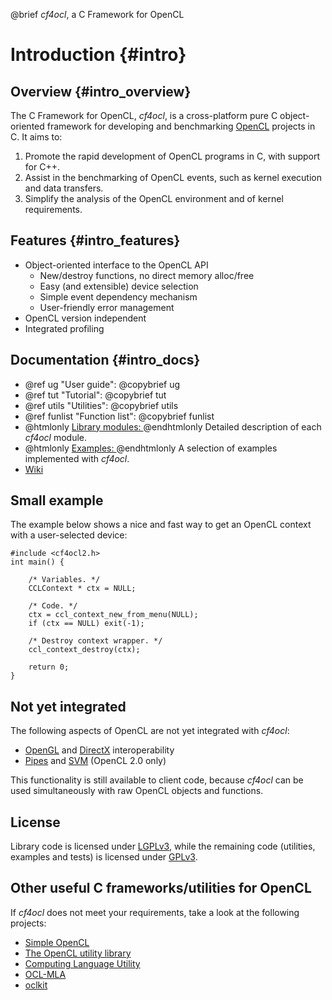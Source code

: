 @brief _cf4ocl_, a C Framework for OpenCL

Introduction {#intro}
============

## Overview {#intro_overview}

The C Framework for OpenCL, _cf4ocl_, is a cross-platform pure C
object-oriented framework for developing and benchmarking [OpenCL](http://www.khronos.org/opencl/)
projects in C. It aims to:

1. Promote the rapid development of OpenCL programs in C, with support for C++.
2. Assist in the benchmarking of OpenCL events, such as kernel execution and
data transfers.
3. Simplify the analysis of the OpenCL environment and of kernel requirements.

## Features {#intro_features}

* Object-oriented interface to the OpenCL API
  * New/destroy functions, no direct memory alloc/free
  * Easy (and extensible) device selection
  * Simple event dependency mechanism
  * User-friendly error management
* OpenCL version independent
* Integrated profiling

## Documentation {#intro_docs}

* @ref ug "User guide": @copybrief ug
* @ref tut "Tutorial": @copybrief tut
* @ref utils "Utilities": @copybrief utils
* @ref funlist "Function list": @copybrief funlist
* @htmlonly <a href="modules.html">Library modules: </a>@endhtmlonly
  Detailed description of each _cf4ocl_ module.
* @htmlonly <a href="modules.html">Examples: </a>@endhtmlonly
  A selection of examples implemented with _cf4ocl_.
* [Wiki](https://github.com/fakenmc/cf4ocl/wiki)

## Small example

The example below shows a nice and fast way to get an OpenCL context with a
user-selected device:

~~~~~~~~~~~~~~~{.c}
#include <cf4ocl2.h>
int main() {

    /* Variables. */
    CCLContext * ctx = NULL;

    /* Code. */
    ctx = ccl_context_new_from_menu(NULL);
    if (ctx == NULL) exit(-1);

    /* Destroy context wrapper. */
    ccl_context_destroy(ctx);

    return 0;
}
~~~~~~~~~~~~~~~

## Not yet integrated

The following aspects of OpenCL are not yet integrated with _cf4ocl_:

* [OpenGL](https://github.com/fakenmc/cf4ocl/issues/3) and
[DirectX](https://github.com/fakenmc/cf4ocl/issues/4) interoperability
* [Pipes](https://github.com/fakenmc/cf4ocl/issues/8) and
[SVM](https://github.com/fakenmc/cf4ocl/issues/7) (OpenCL 2.0 only)

This functionality is still available to client code, because _cf4ocl_
can be used simultaneously with raw OpenCL objects and functions.

## License

Library code is licensed under [LGPLv3][], while the remaining code
(utilities, examples and tests) is licensed under [GPLv3][].

## Other useful C frameworks/utilities for OpenCL

If _cf4ocl_ does not meet your requirements, take a look at the following
projects:

* [Simple OpenCL][]
* [The OpenCL utility library][]
* [Computing Language Utility][]
* [OCL-MLA][]
* [oclkit][]

[OpenCL]: http://www.khronos.org/opencl/ "OpenCL"
[LGPLv3]: http://www.gnu.org/licenses/lgpl.html "LGPLv3"
[GPLv3]: http://www.gnu.org/licenses/gpl.html "GPLv3"
[Simple OpenCL]: https://github.com/morousg/simple-opencl "Simple OpenCL"
[The OpenCL utility library]: https://github.com/Oblomov/CLU "The OpenCL utility library"
[Computing Language Utility]: https://github.com/Computing-Language-Utility/CLU "Computing Language Utility"
[OCL-MLA]: http://tuxfan.github.io/ocl-mla/ "OCL-MLA"
[oclkit]: https://github.com/matze/oclkit "oclkit"
